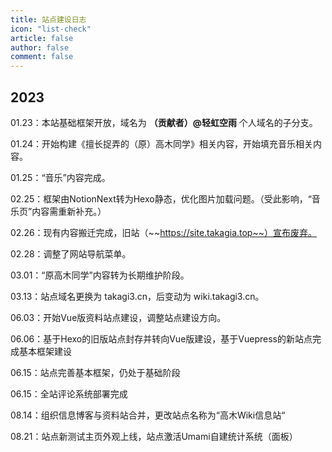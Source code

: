 ```yaml
---
title: 站点建设日志
icon: "list-check"
article: false
author: false
comment: false
---
```

## 2023
01.23：本站基础框架开放，域名为 **（贡献者）@轻虹空雨** 个人域名的子分支。

01.24：开始构建《擅长捉弄的（原）高木同学》相关内容，开始填充音乐相关内容。

01.25：“音乐”内容完成。

02.25：框架由NotionNext转为Hexo静态，优化图片加载问题。（受此影响，“音乐页”内容需重新补充。）

02.26：现有内容搬迁完成，旧站（~~https://site.takagia.top~~）宣布废弃。

02.28：调整了网站导航菜单。

03.01：“原高木同学”内容转为长期维护阶段。

03.13：站点域名更换为 takagi3.cn，后变动为 wiki.takagi3.cn。

06.03：开始Vue版资料站点建设，调整站点建设方向。

06.06：基于Hexo的旧版站点封存并转向Vue版建设，基于Vuepress的新站点完成基本框架建设

06.15：站点完善基本框架，仍处于基础阶段

06.15：全站评论系统部署完成

08.14：组织信息博客与资料站合并，更改站点名称为“高木Wiki信息站“

08.21：站点新测试主页外观上线，站点激活Umami自建统计系统（面板）










